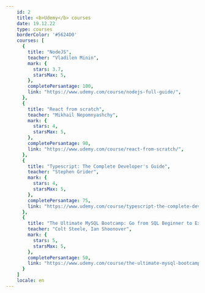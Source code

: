 ```yaml
---
    id: 2
    title: <b>Udemy</b> courses
    date: 19.12.22
    type: courses
    borderColor: '#5624D0'
    courses: [
      {
        title: "NodeJS",
        teacher: "Vladilen Minin",
        mark: {
          stars: 3.7,
          starsMax: 5,
        },
        completePersantage: 100,
        link: "https://www.udemy.com/course/nodejs-full-guide/",
      },
      {
        title: "React from scratch",
        teacher: "Mikhail Nepomnyashchy",
        mark: {
          stars: 4,
          starsMax: 5,
        },
        completePersantage: 90,
        link: "https://www.udemy.com/course/react-from-scratch/",
      },
      {
        title: "Typescript: The Complete Developer's Guide",
        teacher: "Stephen Grider",
        mark: {
          stars: 4,
          starsMax: 5,
        },
        completePersantage: 75,
        link: "https://www.udemy.com/course/typescript-the-complete-developers-guide/",
      },
      {
        title: "The Ultimate MySQL Bootcamp: Go from SQL Beginner to Expert",
        teacher: "Colt Steele, Ian Shoonover",
        mark: {
          stars: 5,
          starsMax: 5,
        },
        completePersantage: 50,
        link: "https://www.udemy.com/course/the-ultimate-mysql-bootcamp-go-from-sql-beginner-to-expert/",
      }
    ]
    locale: en
---
```

